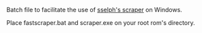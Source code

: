Batch file to facilitate the use of [sselph's scraper](https://github.com/sselph/scraper/releases) on Windows.

Place fastscraper.bat and scraper.exe on your root rom's directory.